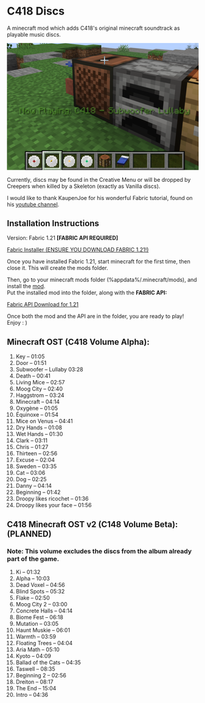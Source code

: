 # C418 Discs

A minecraft mod which adds C418's original minecraft soundtrack as playable music discs.

![Subwoofer Lullaby (my favorite) playing off of a jukebox](assets/galleryimage.png)

Currently, discs may be found in the Creative Menu or will be dropped by Creepers when killed by a Skeleton (exactly as Vanilla discs).

I would like to thank KaupenJoe for his wonderful Fabric tutorial, found on his [youtube channel](https://www.youtube.com/@ModdingByKaupenjoe).

## Installation Instructions

Version: Fabric 1.21 **[FABRIC API REQUIRED]**

[Fabric Installer (ENSURE YOU DOWNLOAD FABRIC 1.21!)](https://maven.fabricmc.net/net/fabricmc/fabric-installer/1.0.3/fabric-installer-1.0.3.exe)

Once you have installed Fabric 1.21, start minecraft for the first time, then close it. This will create the mods folder.

Then, go to your minecraft mods folder (%appdata%/.minecraft/mods), and install the [mod](/MOD_DOWNLOAD.jar).  
Put the installed mod into the folder, along with the **FABRIC API:**  

[Fabric API Download for 1.21](https://www.curseforge.com/api/v1/mods/306612/files/5605482/download)

Once both the mod and the API are in the folder, you are ready to play! Enjoy : )

## Minecraft OST (C418 Volume Alpha):

1. Key – 01:05  
2. Door – 01:51  
3. Subwoofer – Lullaby 03:28  
4. Death – 00:41  
5. Living Mice – 02:57  
6. Moog City – 02:40  
7. Haggstrom – 03:24  
8. Minecraft – 04:14  
9. Oxygène – 01:05  
10. Équinoxe – 01:54  
11. Mice on Venus – 04:41  
12. Dry Hands – 01:08  
13. Wet Hands – 01:30  
14. Clark – 03:11  
15. Chris – 01:27  
16. Thirteen – 02:56  
17. Excuse – 02:04  
18. Sweden – 03:35  
19. Cat – 03:06  
20. Dog – 02:25  
21. Danny – 04:14  
22. Beginning – 01:42  
23. Droopy likes ricochet – 01:36  
24. Droopy likes your face – 01:56

## C418 Minecraft OST v2 (C148 Volume Beta): **(PLANNED)**

### Note: This volume excludes the discs from the album already part of the game.

1. Ki – 01:32
2. Alpha – 10:03
3. Dead Voxel – 04:56
4. Blind Spots – 05:32
5. Flake – 02:50
6. Moog City 2 – 03:00
7. Concrete Halls – 04:14
8. Biome Fest – 06:18
9. Mutation – 03:05
10. Haunt Muskie – 06:01
11. Warmth – 03:59
12. Floating Trees – 04:04
13. Aria Math – 05:10
14. Kyoto – 04:09
15. Ballad of the Cats – 04:35
16. Taswell – 08:35
17. Beginning 2 – 02:56
18. Dreiton – 08:17
19. The End – 15:04
20. Intro – 04:36  